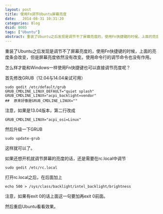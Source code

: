 ```yaml
---
layout: post
title: 使用Fn调节Ubuntu屏幕亮度
date:   2014-08-31 10:31:20
categories: Blog
dsid: 0005
tags: ["Ubuntu"]
abstract: 重装了Ubuntu之后发现是调节不了屏幕亮度的，使用Fn快捷键的时候，上面的亮度条会改变，但是屏幕亮度依然没有改变。使用命令行的调节命令也没有作用。
---
```


重装了Ubuntu之后发现是调节不了屏幕亮度的，使用Fn快捷键的时候，上面的亮度条会改变，但是屏幕亮度依然没有改变。使用命令行的调节命令也没有作用。

怎么样才能和Windows一样使用Fn快捷键也可以直接调节亮度呢？

首先修改GRUB（12.04与14.04亲试可用）

    sudo gedit /etc/default/grub
    GRUB_CMDLINE_LINUX_DEFAULT="quiet splash"
    GRUB_CMDLINE_LINUX="acpi_backlight=vendor"
    ##  原来好像是GRUB_CMDLINE_LINUX=""

注意，如果是13.04版本，第二行改成

    GRUB_CMDLINE_LINUX="acpi_osi=Linux"

然后升级一下GRUB

    sudo update-grub
    
这样就可以了。

如果还想开机就调节屏幕的亮度的话，还是需要在rc.local中调节

    sudo gedit /etc/rc.local

打开rc.local之后，在后面加上

    echo 500 > /sys/class/backlight/intel_backlight/brightness
    
注意，如果有exit 0的话上面这一句要加再exit 0前面。

然后重启Ubuntu看看效果。

